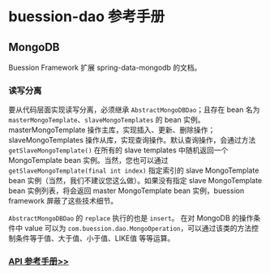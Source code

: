 # buession-dao 参考手册


## MongoDB

Buession Framework 扩展 spring-data-mongodb 的文档。


### 读写分离

要从代码层面实现读写分离，必须继承 `AbstractMongoDBDao`；且存在 bean 名为 `masterMongoTemplate`、`slaveMongoTemplates` 的 bean 实例。masterMongoTemplate 操作主库，实现插入、更新、删除操作；slaveMongoTemplates 操作从库，实现查询操作。默认查询操作，会通过方法 `getSlaveMongoTemplate()` 在所有的 slave templates 中随机返回一个 MongoTemplate bean 实例。当然，您也可以通过 `getSlaveMongoTemplate(final int index)` 指定索引的 slave MongoTemplate bean 实例（当然，我们不建议您这么做）。如果没有指定 slave MongoTemplate bean 实例列表，将会返回 master MongoTemplate bean 实例，buession framework 屏蔽了这些技术细节。

`AbstractMongoDBDao` 的 `replace` 执行的也是 `insert`。
在对 MongoDB 的操作条件中 value 可以为 `com.buession.dao.MongoOperation`，可以通过该类的方法控制条件等于值、大于值、小于值、LIKE值 等等运算。


### [API 参考手册>>](https://javadoc.io/static/com.buession/buession-dao/3.0.0/com/buession/dao/AbstractMongoDBDao.html)